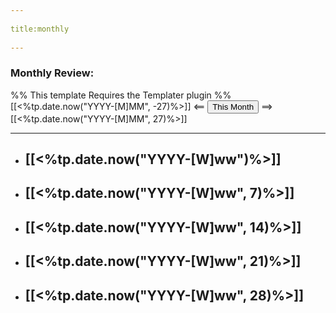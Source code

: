 --- 
title:monthly 
---
### Monthly Review:
%% This template Requires the Templater plugin %%
[[<%tp.date.now("YYYY-[M]MM", -27)%>]] <== <button class="date_button_today">This Month</button> ==> [[<%tp.date.now("YYYY-[M]MM", 27)%>]]

---

- [[<%tp.date.now("YYYY-[W]ww")%>]]
	- 
- [[<%tp.date.now("YYYY-[W]ww", 7)%>]]
	- 
- [[<%tp.date.now("YYYY-[W]ww", 14)%>]]
	- 
- [[<%tp.date.now("YYYY-[W]ww", 21)%>]]
	- 
- [[<%tp.date.now("YYYY-[W]ww", 28)%>]]
	- 


